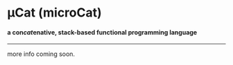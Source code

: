 # µCat (microCat)

#### a con*cat*enative, stack-based functional programming language

---


more info coming soon.